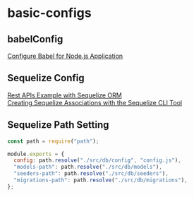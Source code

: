 # basic-configs

## babelConfig

[Configure Babel for Node.js Application](https://dev.to/adebayoileri/configure-babel-for-nodejs-application-3798)

## Sequelize Config

[Rest APIs Example with Sequelize ORM](https://dev.to/julfikarhaidar/rest-apis-example-with-sequelize-orm-with-node-js-and-express-p40)  
[Creating Sequelize Associations with the Sequelize CLI Tool](https://levelup.gitconnected.com/creating-sequelize-associations-with-the-sequelize-cli-tool-d83caa902233)

## Sequelize Path Setting

```javascript
const path = require("path");

module.exports = {
  config: path.resolve("./src/db/config", "config.js"),
  "models-path": path.resolve("./src/db/models"),
  "seeders-path": path.resolve("./src/db/seeders"),
  "migrations-path": path.resolve("./src/db/migrations"),
};
